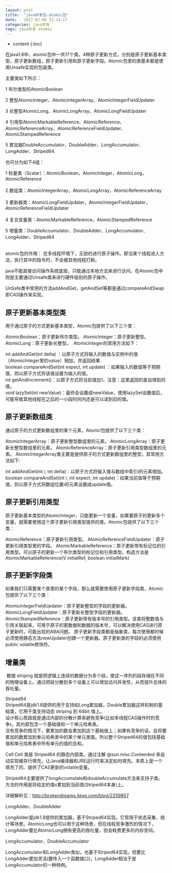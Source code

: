 ```yaml
---
layout: post
title:  "java并发包-atomic包"
date:   2017-02-06 22:14:17
categories: java并发
tags: java并发 atomic 
---
```


* content
{:toc}

在java1.8中，atomic包中一共17个类，4种原子更新方式，分别是原子更新基本类型，原子更新数组，原子更新引用和原子更新字段。Atomic包里的类基本都是使用Unsafe实现的包装类。  





主要类如下所示：​

1 布尔类型的AtomicBoolean

2 整型AtomicInteger、AtomicIntegerArray、AtomicIntegerFieldUpdater

3 长整型AtomicLong、AtomicLongArray、AtomicLongFieldUpdater

4 引用型AtomicMarkableReference、AtomicReference、AtomicReferenceArray、AtomicReferenceFieldUpdater、AtomicStampedReference

5 累加器DoubleAccumulator、DoubleAdder、LongAccumulator、LongAdder、Striped64

也可分为如下4组：  

1 标量类（Scalar）：AtomicBoolean，AtomicInteger，AtomicLong，AtomicReference  
​  
2 数组类：AtomicIntegerArray，AtomicLongArray，AtomicReferenceArray  
​  
3 更新器类：AtomicLongFieldUpdater，AtomicIntegerFieldUpdater，AtomicReferenceFieldUpdater  
​  
4 复合变量类：AtomicMarkableReference，AtomicStampedReference  
  
5 增量类：​DoubleAccumulator、DoubleAdder、LongAccumulator、LongAdder、Striped64  
​

​atomic包的作用： 在多线程环境下，无锁的进行原子操作。即当某个线程进入方法，执行其中的指令时，不会被其他线程打断。

java不能直接访问操作系统底层，只能通过本地方法来进行访问。在​Atomic包中则是主要通过Unsafe类来进行硬件级别的原子操作。

UnSafe类中常用的方法​addAndGet，getAndSet等都是通过compareAndSwap即CAS操作来实现。  

## 原子更新基本类型类  

​用于通过原子的方式更新基本类型，Atomic包提供了以下三个类：

AtomicBoolean：原子更新布尔类型。
AtomicInteger：原子更新整型。
AtomicLong：原子更新长整型。
​
AtomicInteger的常用方法如下：

int addAndGet(int delta) ：以原子方式将输入的数值与实例中的值（AtomicInteger里的value）相加，并返回结果.  
boolean compareAndSet(int expect, int update) ：如果输入的数值等于预期值，则以原子方式将该值设置为输入的值。  
int getAndIncrement()：以原子方式将当前值加1，注意：这里返回的是自增前的值。  
void lazySet(int newValue)：最终会设置成newValue，使用lazySet设置值后，可能导致其他线程在之后的一小段时间内还是可以读到旧的值。  


## 原子更新数组类

通过原子的方式更新数组里的某个元素，Atomic包提供了以下三个类：

AtomicIntegerArray：原子更新整型数组里的元素。
AtomicLongArray：原子更新长整型数组里的元素。
AtomicReferenceArray：原子更新引用类型数组里的元素。
​
AtomicIntegerArray类主要是提供原子的方式更新数组里的整型，其常用方法如下:

int addAndGet(int i, int delta)：以原子方式将输入值与数组中索引i的元素相加。
boolean compareAndSet(int i, int expect, int update)：如果当前值等于预期值，则以原子方式将数组位置i的元素设置成update值。

## 原子更新引用类型  

原子更新基本类型的AtomicInteger，只能更新一个变量，如果要原子的更新多个变量，就需要使用这个原子更新引用类型提供的类。Atomic包提供了以下三个类：

AtomicReference：原子更新引用类型。
AtomicReferenceFieldUpdater：原子更新引用类型里的字段。
AtomicMarkableReference：原子更新带有标记位的引用类型。可以原子的更新一个布尔类型的标记位和引用类型。构造方法是AtomicMarkableReference(V initialRef, boolean initialMark)

## 原子更新字段类  

如果我们只需要某个类里的某个字段，那么就需要使用原子更新字段类，Atomic包提供了以下三个类：

AtomicIntegerFieldUpdater：原子更新整型的字段的更新器。
AtomicLongFieldUpdater：原子更新长整型字段的更新器。
AtomicStampedReference：原子更新带有版本号的引用类型。该类将整数值与引用关联起来，可用于原子的更数据和数据的版本号，可以解决使用CAS进行原子更新时，可能出现的ABA问题。
原子更新字段类都是抽象类，每次使用都时候必须使用静态方法newUpdater创建一个更新器。原子更新类的字段的必须使用public volatile修饰符。  

## 增量类  
​
数据 striping 就是把逻辑上连续的数据分为多个段，使这一序列的段存储在不同的物理设备上。通过把段分散到多个设备上可以增加访问并发性，从而提升总体的吞吐量。

Striped64  
Striped64是jdk1.8提供的用于支持如Long累加器，Double累加器这样机制的基础类，它用于类支持动态 striping 到 64bit 值上。  
设计核心思路就是通过内部的分散计算来避免竞争(比如多线程CAS操作时的竞争)。其内部包含一个基础值和一个单元哈希表。  
没有竞争的情况下，要累加的数会累加到这个基础值上；如果有竞争的话，会将要累加的数累加到单元哈希表中的某个单元里面。所以整个Striped64的值包括基础值和单元哈希表中所有单元的值的总和。  

Cell
Cell 类是 Striped64 的静态内部类。通过注解 @sun.misc.Contended 来自动实现缓存行填充，让Java编译器和JRE运行时来决定如何填充。本质上是一个填充了的、提供了CAS更新的volatile变量。

Striped64主要提供了longAccumulate和doubleAccumulate方法来支持子类。方法的作用是将给定的值x累加到当前值(Striped64本身)上​。

详细解析见：http://brokendreams.iteye.com/blog/2259857​

LongAdder、DoubleAdder

LongAdder是jdk1.8提供的累加器，基于Striped64实现。它常用于状态采集、统计等场景。AtomicLong也可以用于这种场景，但在线程竞争激烈的情况下，LongAdder要比AtomicLong拥有更高的吞吐量，但会耗费更多的内存空间。

     

LongAccumulator、DoubleAccumulator

LongAccumulator和LongAdder类似，也基于Striped64实现。但要比LongAdder更加灵活(要传入一个函数接口)，LongAdder相当于是LongAccumulator的一种特例。








